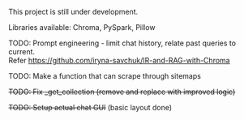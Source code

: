 This project is still under development.

Libraries available:
Chroma, PySpark, Pillow

TODO: Prompt engineering - limit chat history, relate past queries to current.   
Refer https://github.com/iryna-savchuk/IR-and-RAG-with-Chroma

TODO: Make a function that can scrape through sitemaps

~~TODO: Fix _get_collection (remove and replace with improved logic)~~

~~TODO: Setup actual chat GUI~~ (basic layout done)


